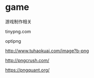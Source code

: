 # game
游戏制作相关

tinypng.com

optipng

http://www.tuhaokuai.com/image?b-png

http://pngcrush.com/

https://pngquant.org/
